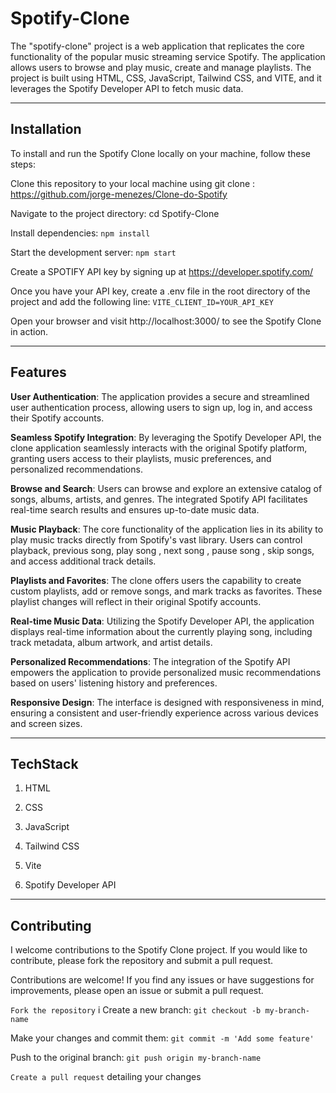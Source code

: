 # Spotify-Clone

The "spotify-clone" project is a web application that replicates the core functionality of the popular music streaming service Spotify. The application allows users to browse and play music, create and manage playlists. The project is built using HTML, CSS, JavaScript, Tailwind CSS, and VITE, and it leverages the Spotify Developer API to fetch music data.


---

## Installation
To install and run the Spotify Clone locally on your machine, follow these steps:

Clone this repository to your local machine using git clone : https://github.com/jorge-menezes/Clone-do-Spotify

Navigate to the project directory: cd Spotify-Clone

Install dependencies: `npm install`

Start the development server: `npm start`

Create a SPOTIFY API key by signing up at https://developer.spotify.com/

Once you have your API key, create a .env file in the root directory of the project and add the following line: `VITE_CLIENT_ID=YOUR_API_KEY`

Open your browser and visit http://localhost:3000/ to see the Spotify Clone in action.

---

## Features 

**User Authentication**: The application provides a secure and streamlined user authentication process, allowing users to sign up, log in, and access their Spotify accounts.

**Seamless Spotify Integration**: By leveraging the Spotify Developer API, the clone application seamlessly interacts with the original Spotify platform, granting users access to their playlists, music preferences, and personalized recommendations.

**Browse and Search**: Users can browse and explore an extensive catalog of songs, albums, artists, and genres. The integrated Spotify API facilitates real-time search results and ensures up-to-date music data.

**Music Playback**: The core functionality of the application lies in its ability to play music tracks directly from Spotify's vast library. Users can control playback, previous song, play song , next song , pause song , skip songs, and access additional track details.

**Playlists and Favorites**: The clone offers users the capability to create custom playlists, add or remove songs, and mark tracks as favorites. These playlist changes will reflect in their original Spotify accounts.

**Real-time Music Data**: Utilizing the Spotify Developer API, the application displays real-time information about the currently playing song, including track metadata, album artwork, and artist details.

**Personalized Recommendations**: The integration of the Spotify API empowers the application to provide personalized music recommendations based on users' listening history and preferences.

**Responsive Design**: The interface is designed with responsiveness in mind, ensuring a consistent and user-friendly experience across various devices and screen sizes.

---

## TechStack

1. HTML

2. CSS

3. JavaScript

4. Tailwind CSS

5. Vite

6. Spotify Developer API

---

## Contributing

I welcome contributions to the Spotify Clone project. If you would like to contribute, please fork the repository and submit a pull request.

Contributions are welcome! If you find any issues or have suggestions for improvements, please open an issue or submit a pull request.

`Fork the repository`
i
Create a new branch: `git checkout -b my-branch-name`

Make your changes and commit them: `git commit -m 'Add some feature'`

Push to the original branch: `git push origin my-branch-name`

`Create a pull request` detailing your changes
